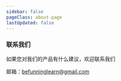 ```yaml
---
sidebar: false
pageClass: about-page
lastUpdated: false
---
```


### 联系我们

如果您对我们的产品有什么建议，欢迎联系我们

邮箱：[befunninglearn@gmail.com](mailto:befunninglearn@gmail.com)
